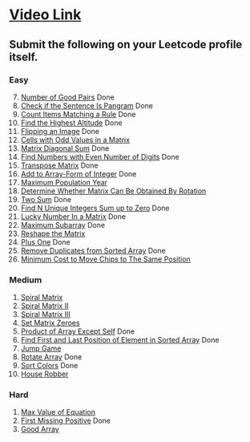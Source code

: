 # [Video Link](https://youtu.be/n60Dn0UsbEk)

## Submit the following on your Leetcode profile itself.

### Easy

7. [Number of Good Pairs](https://leetcode.com/problems/number-of-good-pairs/)  Done
10. [Check if the Sentence Is Pangram](https://leetcode.com/problems/check-if-the-sentence-is-pangram/) Done
11. [Count Items Matching a Rule](https://leetcode.com/problems/count-items-matching-a-rule/) Done
12. [Find the Highest Altitude](https://leetcode.com/problems/find-the-highest-altitude/) Done
13. [Flipping an Image](https://leetcode.com/problems/flipping-an-image/) Done
14. [Cells with Odd Values in a Matrix](https://leetcode.com/problems/cells-with-odd-values-in-a-matrix/) 
15. [Matrix Diagonal Sum](https://leetcode.com/problems/matrix-diagonal-sum/) Done
16. [Find Numbers with Even Number of Digits](https://leetcode.com/problems/find-numbers-with-even-number-of-digits/) Done
17. [Transpose Matrix](https://leetcode.com/problems/transpose-matrix/) Done
18. [Add to Array-Form of Integer](https://leetcode.com/problems/add-to-array-form-of-integer/) Done
19. [Maximum Population Year](https://leetcode.com/problems/maximum-population-year/) 
20. [Determine Whether Matrix Can Be Obtained By Rotation](https://leetcode.com/problems/determine-whether-matrix-can-be-obtained-by-rotation/)
21. [Two Sum](https://leetcode.com/problems/two-sum/) Done
22. [Find N Unique Integers Sum up to Zero](https://leetcode.com/problems/find-n-unique-integers-sum-up-to-zero/) Done
23. [Lucky Number In a Matrix](https://leetcode.com/problems/lucky-numbers-in-a-matrix/) Done
24. [Maximum Subarray](https://leetcode.com/problems/maximum-subarray/) Done
25. [Reshape the Matrix](https://leetcode.com/problems/reshape-the-matrix/)
26. [Plus One](https://leetcode.com/problems/plus-one/) Done
27. [Remove Duplicates from Sorted Array](https://leetcode.com/problems/remove-duplicates-from-sorted-array/) Done
28. [Minimum Cost to Move Chips to The Same Position](https://leetcode.com/problems/minimum-cost-to-move-chips-to-the-same-position/)

### Medium
1. [Spiral Matrix](https://leetcode.com/problems/spiral-matrix/)
2. [Spiral Matrix II](https://leetcode.com/problems/spiral-matrix-ii/)
3. [Spiral Matrix III](https://leetcode.com/problems/spiral-matrix-iii/)
4. [Set Matrix Zeroes](https://leetcode.com/problems/set-matrix-zeroes/)
5. [Product of Array Except Self](https://leetcode.com/problems/product-of-array-except-self/) Done 
6. [Find First and Last Position of Element in Sorted Array](https://leetcode.com/problems/find-first-and-last-position-of-element-in-sorted-array/) Done
7. [Jump Game](https://leetcode.com/problems/jump-game/)
8. [Rotate Array](https://leetcode.com/problems/rotate-array/) Done
9. [Sort Colors](https://leetcode.com/problems/sort-colors/) Done
10. [House Robber](https://leetcode.com/problems/house-robber/)

### Hard
1. [Max Value of Equation](https://leetcode.com/problems/max-value-of-equation/)
2. [First Missing Positive](https://leetcode.com/problems/first-missing-positive/) Done
3. [Good Array](https://leetcode.com/problems/check-if-it-is-a-good-array/)
